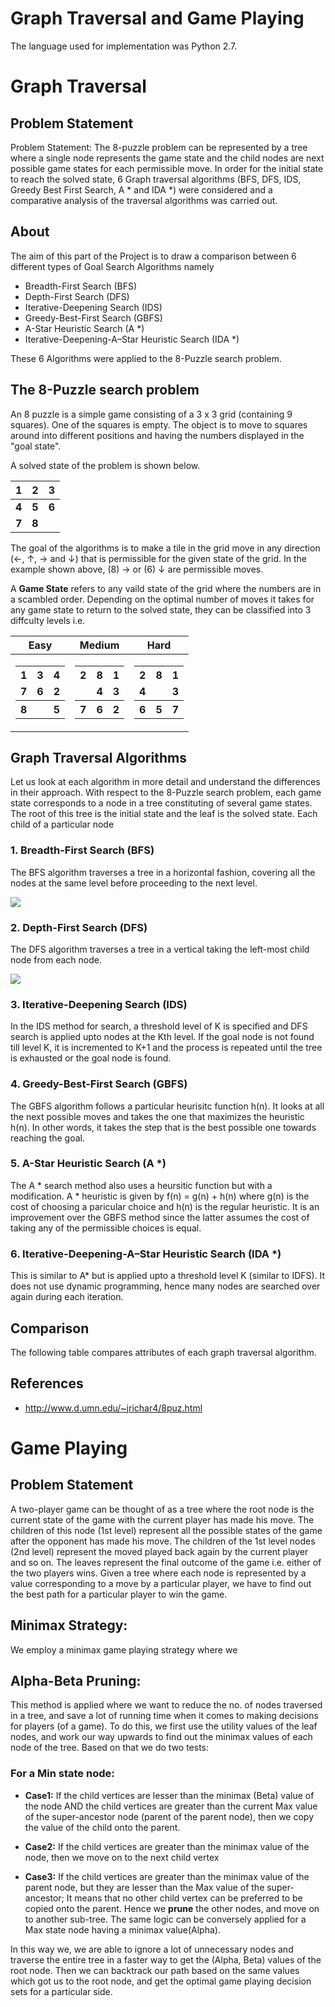 # Graph Traversal and Game Playing
The language used for implementation was Python 2.7.

# Graph Traversal
## Problem Statement
Problem Statement: The 8-puzzle problem can be represented by a tree where a single node represents the game state and the child nodes are next possible game states for each permissible move.  In order for the initial state to reach the solved state, 6 Graph traversal algorithms (BFS, DFS, IDS, Greedy Best First Search, A \* and IDA \*)  were considered and a comparative analysis of the traversal algorithms was carried out.

## About
The aim of this part of the Project is to draw a comparison between 6 different types of Goal Search Algorithms namely
* Breadth-First Search (BFS)
* Depth-First Search (DFS)
* Iterative-Deepening Search (IDS)
* Greedy-Best-First Search (GBFS)
* A-Star Heuristic Search (A \*)
* Iterative-Deepening-A–Star Heuristic Search (IDA \*)

These 6 Algorithms were applied to the 8-Puzzle search problem.

## The 8-Puzzle search problem
An 8 puzzle is a simple game consisting of a 3 x 3 grid (containing 9 squares). One of the squares is empty. 
The object is to move to squares around into different positions and having the numbers displayed in the "goal state".

A solved state of the problem is shown below.

| **1** | **2** | **3** |
|:--|:--|:--|
| **4** | **5** | **6** |
| **7** | **8** |  |

The goal of the algorithms is to make a tile in the grid move in any direction (&larr;, &uarr;, &rarr; and &darr;) that is permissible for the given state of the grid. In the example shown above, (8) &rarr; or (6) &darr; are permissible moves.

A **Game State** refers to any vaild state of the grid where the numbers are in a scambled order. Depending on the optimal number of moves it takes for any game state to return to the solved state, they can be classified into 3 diffculty levels i.e.

|Easy|Medium|Hard|
|--|--|--|
|<table> <tr><th>**1**</th><th>**3**</th><th>**4**</th></tr><tr><td>**7**</td><td>**6**</td><td>**2**</td></tr><tr><th>**8**</th><th> </th><th>**5**</th> </table>|<table> <tr><th>**2**</th><th>**8**</th><th>**1**</th></tr><tr><td> </td><td>**4**</td><td>**3**</td></tr><tr><th>**7**</th><th>**6**</th><th>**2**</th> </table>|<table> <tr><th>**2**</th><th>**8**</th><th>**1**</th></tr><tr><td>**4**</td><td> </td><td>**3**</td></tr><tr><th>**6**</th><th>**5**</th><th>**7**</th> </table>| 

## Graph Traversal Algorithms
Let us look at each algorithm in more detail and understand the differences in their approach. With respect to the 8-Puzzle search problem, each game state corresponds to a node in a tree constituting of several game states. The root of this tree is the initial state and the leaf is the solved state. Each child of a particular node

### 1. Breadth-First Search (BFS)
The BFS algorithm traverses a tree in a horizontal fashion, covering all the nodes at the same level before proceeding to the next level. 

![](https://upload.wikimedia.org/wikipedia/commons/4/46/Animated_BFS.gif)

### 2. Depth-First Search (DFS)
The DFS algorithm traverses a tree in a vertical taking the left-most child node from each node.

![](https://upload.wikimedia.org/wikipedia/commons/7/7f/Depth-First-Search.gif)

### 3. Iterative-Deepening Search (IDS)
In the IDS method for search, a threshold level of K is specified and DFS search is applied upto nodes at the Kth level. If the goal node is not found till level K, it is incremented to K+1 and the process is repeated until the tree is exhausted or the goal node is found.

### 4. Greedy-Best-First Search (GBFS)
The GBFS algorithm follows a particular heurisitc function h(n). It looks at all the next possible moves and takes the one that maximizes the heuristic h(n). In other words, it takes the step that is the best possible one towards reaching the goal.

### 5. A-Star Heuristic Search (A \*)
The A \* search method also uses a heursitic function but with a modification. A \* heuristic is given by f(n) = g(n) + h(n) where g(n) is the cost of choosing a paricular choice and h(n) is the regular heuristic. It is an improvement over the GBFS method since the latter assumes the cost of taking any of the permissible choices is equal.

### 6. Iterative-Deepening-A–Star Heuristic Search (IDA \*)
This is similar to A\* but is applied upto a threshold level K (similar to IDFS). It does not use dynamic programming, hence many nodes are searched over again during each iteration.

## Comparison
The following table compares attributes of each graph traversal algorithm.

## References
* http://www.d.umn.edu/~jrichar4/8puz.html

# Game Playing
## Problem Statement
A two-player game can be thought of as a tree where the root node is the current state of the game with the current player has made his move. The children of this node (1st level) represent all the possible states of the game after the opponent has made his move. The children of the 1st level nodes (2nd level) represent the moved played back again by the current player and so on. The leaves represent the final outcome of the game i.e. either of the two players wins. Given a tree where each node is represented by a value corresponding to a move by a particular player, we have to find out the best path for a particular player to win the game. 

## Minimax Strategy:
We employ a minimax game playing strategy where we

## Alpha-Beta Pruning:
This method is applied where we want to reduce the no. of nodes traversed in a tree, and save a lot of running time when it comes to making decisions for players (of a game). To do this, we first use the utility values of the leaf nodes, and work our way upwards to find out the minimax values of each node of the tree. Based on that we do two tests:

### For a Min state node:

* **Case1:** If the child vertices are lesser than the minimax (Beta) value of the node AND the child vertices are greater than the current Max value of the super-ancestor node (parent of the parent node), then we copy the value of the child onto the parent.

* **Case2:** If the child vertices are greater than the minimax value of the node, then we move on to the next child vertex

* **Case3:** If the child vertices are greater than the minimax value of the parent node, but they are lesser than the Max value of the super-ancestor; It means that no other child vertex can be preferred to be copied onto the parent. Hence we **prune** the other nodes, and move on to another sub-tree. The same logic can be conversely applied for a Max state node having a minimax value(Alpha).

In this way we, we are able to ignore a lot of unnecessary nodes and traverse the entire tree in a faster way to get the (Alpha, Beta) values of the root node. Then we can backtrack our path based on the same values which got us to the root node, and get the optimal game playing decision sets for a particular side.
